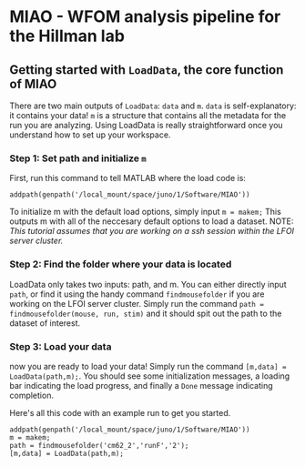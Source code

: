 # MIAO - WFOM analysis pipeline for the Hillman lab

## Getting started with `LoadData`, the core function of MIAO
There are two main outputs of `LoadData`: `data` and `m`. `data` is self-explanatory: it contains your data! `m` is a structure that contains all the metadata for the run you are analyzing. Using LoadData is really straightforward once you understand how to set up your workspace.

### Step 1: Set path and initialize `m`
First, run this command to tell MATLAB where the load code is:

`addpath(genpath('/local_mount/space/juno/1/Software/MIAO'))`

To initialize m with the default load options, simply input `m = makem;` This outputs m with all of the neccesary default options to load a dataset. NOTE: _This tutorial assumes that you are working on a ssh session within the LFOI server cluster._

### Step 2: Find the folder where your data is located
LoadData only takes two inputs: path, and m. You can either directly input `path`, or find it using the handy command `findmousefolder` if you are working on the LFOI server cluster. Simply run the command `path = findmousefolder(mouse, run, stim)` and it should spit out the path to the dataset of interest.

### Step 3: Load your data
now you are ready to load your data! Simply run the command `[m,data] = LoadData(path,m);`. You should see some initialization messages, a loading bar indicating the load progress, and finally a `Done` message indicating completion.

Here's all this code with an example run to get you started.

```
addpath(genpath('/local_mount/space/juno/1/Software/MIAO'))
m = makem;
path = findmousefolder('cm62_2','runF','2');
[m,data] = LoadData(path,m);
```
